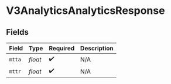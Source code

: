 # V3AnalyticsAnalyticsResponse


## Fields

| Field              | Type               | Required           | Description        |
| ------------------ | ------------------ | ------------------ | ------------------ |
| `mtta`             | *float*            | :heavy_check_mark: | N/A                |
| `mttr`             | *float*            | :heavy_check_mark: | N/A                |